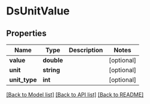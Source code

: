 # DsUnitValue

## Properties
Name | Type | Description | Notes
------------ | ------------- | ------------- | -------------
**value** | **double** |  | [optional] 
**unit** | **string** |  | [optional] 
**unit_type** | **int** |  | [optional] 

[[Back to Model list]](../../README.md#documentation-for-models) [[Back to API list]](../../README.md#documentation-for-api-endpoints) [[Back to README]](../../README.md)

